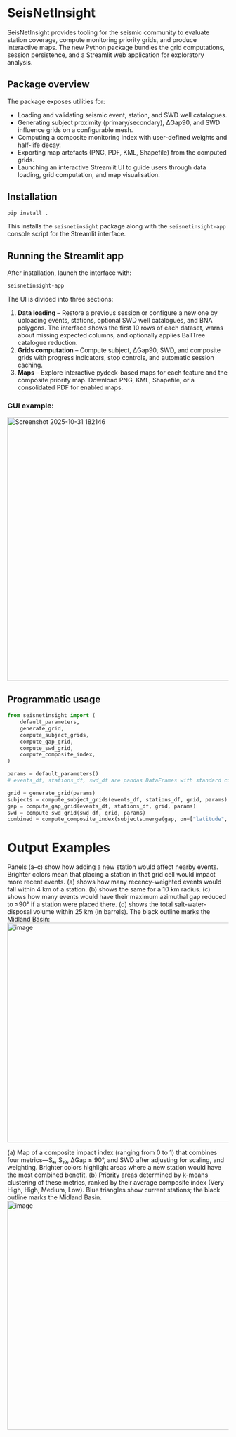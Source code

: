 # SeisNetInsight

SeisNetInsight provides tooling for the seismic community to evaluate station coverage, compute monitoring priority grids, and produce interactive maps. The new Python package bundles the grid computations, session persistence, and a Streamlit web application for exploratory analysis.

## Package overview

The package exposes utilities for:

- Loading and validating seismic event, station, and SWD well catalogues.
- Generating subject proximity (primary/secondary), ΔGap90, and SWD influence grids on a configurable mesh.
- Computing a composite monitoring index with user-defined weights and half-life decay.
- Exporting map artefacts (PNG, PDF, KML, Shapefile) from the computed grids.
- Launching an interactive Streamlit UI to guide users through data loading, grid computation, and map visualisation.

## Installation

```bash
pip install .
```

This installs the `seisnetinsight` package along with the `seisnetinsight-app` console script for the Streamlit interface.

## Running the Streamlit app

After installation, launch the interface with:

```bash
seisnetinsight-app
```

The UI is divided into three sections:

1. **Data loading** – Restore a previous session or configure a new one by uploading events, stations, optional SWD well catalogues, and BNA polygons. The interface shows the first 10 rows of each dataset, warns about missing expected columns, and optionally applies BallTree catalogue reduction.
2. **Grids computation** – Compute subject, ΔGap90, SWD, and composite grids with progress indicators, stop controls, and automatic session caching.
3. **Maps** – Explore interactive pydeck-based maps for each feature and the composite priority map. Download PNG, KML, Shapefile, or a consolidated PDF for enabled maps.

### GUI example:
<img width="600" height="600" alt="Screenshot 2025-10-31 182146" src="https://github.com/user-attachments/assets/4ad14cc1-7041-4b1e-ab58-414b401d17c5" />

## Programmatic usage

```python
from seisnetinsight import (
    default_parameters,
    generate_grid,
    compute_subject_grids,
    compute_gap_grid,
    compute_swd_grid,
    compute_composite_index,
)

params = default_parameters()
# events_df, stations_df, swd_df are pandas DataFrames with standard columns

grid = generate_grid(params)
subjects = compute_subject_grids(events_df, stations_df, grid, params)
gap = compute_gap_grid(events_df, stations_df, grid, params)
swd = compute_swd_grid(swd_df, grid, params)
combined = compute_composite_index(subjects.merge(gap, on=["latitude", "longitude"]).merge(swd, on=["latitude", "longitude"]), params)
```

# Output Examples
Panels (a–c) show how adding a new station would affect nearby events. Brighter colors mean that placing a station in that grid cell would impact more recent events. (a) shows how many recency-weighted events would fall within 4 km of a station. (b) shows the same for a 10 km radius. (c) shows how many events would have their maximum azimuthal gap reduced to ≤90° if a station were placed there. (d) shows the total salt-water-disposal volume within 25 km (in barrels). The black outline marks the Midland Basin:
<img width="520" height="500" alt="image" src="https://github.com/user-attachments/assets/3f67335f-5525-4fbe-b931-56f7d7fa2c0d" />

(a) Map of a composite impact index (ranging from 0 to 1) that combines four metrics—S₄, S₁₀, ΔGap ≤ 90°, and SWD after adjusting for scaling, and weighting. Brighter colors highlight areas where a new station would have the most combined benefit. (b) Priority areas determined by k-means clustering of these metrics, ranked by their average composite index (Very High, High, Medium, Low). Blue triangles show current stations; the black outline marks the Midland Basin.
<img width="900" height="521" alt="image" src="https://github.com/user-attachments/assets/53a6fec4-0de5-4c7e-8e01-c358656033da" />



